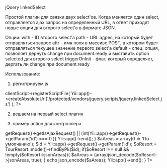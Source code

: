 jQuery linkedSelect

Простой плагин для связки двух select'ов.
Когда меняется один select, отправляется ajax запрос на определенный URL,
в ответ приходят новые опции для второго select'a в формате JSON.

Опции:
with - ID второго select'a
path - URL адрес, на который будет отправляться запрос
attr - имя поля в массиве POST, в котором будет отправляться текущее значение первого select'a
default - спец. опция, позволяет дернуть change при document.ready и выставить option selected для второго select
triggerOnInit - флаг, который определяет, дергать ли change при document.ready

Использование:

1. регистрируем js
<?php
Yii::app()->clientScript->registerScriptFile(
    Yii::app()->createAbsoluteUrl('/protected/vendors/jquery.scripts/jquery.linkedSelect.js')
);
?>

2. вешаем на первый select плагин 
<script type="text/javascript">
    $(function(){
        $("#resort-id").linkedSelect({
            'with'    : 'area-id',
            'path'  : '<?= Yii::app()->createAbsoluteUrl('/admin/tours/resorts/ajaxGetAreas'); ?>',
            'default' : <?= $oTourObject->area_id; ?>
        });
    });
</script>

3. пример action для контроллера
<?php
public function actionAjaxGetAreas(){
    if(false === Yii::app()->getRequest()->getIsAjaxRequest()
        || (int)Yii::app()->getRequest()->getParam('id') === 0
    ){
        Yii::app()->end();
    }

    $aAreas = array(0 => 'По умолчанию');
    $id = Yii::app()->getRequest()->getParam('id');
    $oResort = TourResort::model()->findByPk($id);

    if($oResort !== null && !empty($oResort->jsonAreas)){
        $aAreas = (array)json_decode($oResort->jsonAreas, true);
    }

    echo json_encode($aAreas);
    Yii::app()->end();
}
?>
